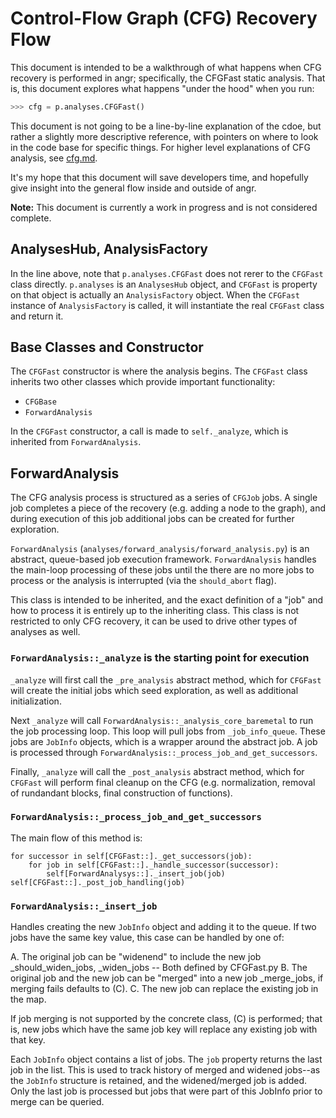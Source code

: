 Control-Flow Graph (CFG) Recovery Flow
======================================

This document is intended to be a walkthrough of what happens when CFG
recovery is performed in angr; specifically, the CFGFast static analysis. That is, this document explores what happens "under the hood" when you run:

```python
>>> cfg = p.analyses.CFGFast()
```

This document is not going to be a line-by-line explanation of the cdoe, but
rather a slightly more descriptive reference, with pointers on where to look
in the code base for specific things. For higher level explanations of CFG
analysis, see [cfg.md](cfg.md).

It's my hope that this document will save developers time, and hopefully give
insight into the general flow inside and outside of angr.

**Note:** This document is currently a work in progress and is not considered
complete.

AnalysesHub, AnalysisFactory
----------------------------
In the line above, note that `p.analyses.CFGFast` does not rerer to the
`CFGFast` class directly. `p.analyses` is an `AnalysesHub` object, and
`CFGFast` is property on that object is actually an `AnalysisFactory` object.
When the `CFGFast` instance of `AnalysisFactory` is called, it will
instantiate the real `CFGFast` class and return it.

Base Classes and Constructor
----------------------------
The `CFGFast` constructor is where the analysis begins. The `CFGFast` class
inherits two other classes which provide important functionality:

- `CFGBase`
- `ForwardAnalysis`

In the `CFGFast` constructor, a call is made to `self._analyze`, which is
inherited from `ForwardAnalysis`.

ForwardAnalysis
---------------
The CFG analysis process is structured as a series of `CFGJob` jobs. A single
job completes a piece of the recovery (e.g. adding a node to the graph), and
during execution of this job additional jobs can be created for further
exploration.

`ForwardAnalysis` (`analyses/forward_analysis/forward_analysis.py`) is an
abstract, queue-based job execution framework. `ForwardAnalysis` handles the
main-loop processing of these jobs until the there are no more jobs to process
or the analysis is interrupted (via the `should_abort` flag).

This class is intended to be inherited, and the exact definition of a "job"
and how to process it is entirely up to the inheriting class. This class is
not restricted to only CFG recovery, it can be used to drive other types of
analyses as well.

### `ForwardAnalysis::_analyze` is the starting point for execution

`_analyze` will first call the `_pre_analysis` abstract method, which for
`CFGFast` will create the initial jobs which seed exploration, as well as
additional initialization.

Next `_analyze` will call `ForwardAnalysis::_analysis_core_baremetal` to run
the job processing loop. This loop will pull jobs from `_job_info_queue`.
These jobs are `JobInfo` objects, which is a wrapper around the abstract job.
A job is processed through `ForwardAnalysis::_process_job_and_get_successors`.

Finally, `_analyze` will call the `_post_analysis` abstract method, which for
`CFGFast` will perform final cleanup on the CFG (e.g. normalization, removal
of rundandant blocks, final construction of functions).

### `ForwardAnalysis::_process_job_and_get_successors`

The main flow of this method is:

```
for successor in self[CFGFast::]._get_successors(job):
	for job in self[CFGFast::]._handle_successor(successor):
		self[ForwardAnalysys::]._insert_job(job)
self[CFGFast::]._post_job_handling(job)
```

### `ForwardAnalysis::_insert_job`

Handles creating the new `JobInfo` object and adding it to the queue. If two
jobs have the same key value, this case can be handled by one of:

A. The original job can be "widenend" to include the new job
   _should_widen_jobs, _widen_jobs -- Both defined by CFGFast.py
B. The original job and the new job can be "merged" into a new job
   _merge_jobs, if merging fails defaults to (C).
C. The new job can replace the existing job in the map.

If job merging is not supported by the concrete class, (C) is performed; that
is, new jobs which have the same job key will replace any existing job with
that key.

Each `JobInfo` object contains a list of jobs. The `job` property returns the
last job in the list. This is used to track history of merged and widened
jobs--as the `JobInfo` structure is retained, and the widened/merged job is
added. Only the last job is processed but jobs that were part of this JobInfo
prior to merge can be queried.
